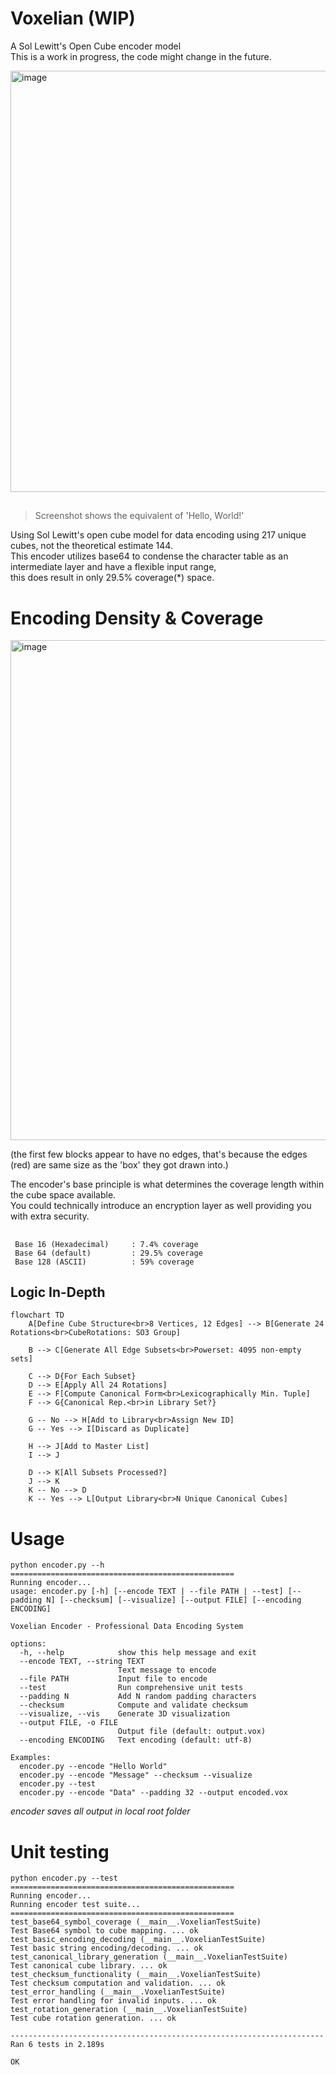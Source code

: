 # Voxelian (WIP)
A Sol Lewitt's Open Cube encoder model  
This is a work in progress, the code might change in the future.  


<img width="930" height="674" alt="image" src="https://github.com/user-attachments/assets/f6f2a905-ac3c-48d0-a63f-d6fa0bd41a52" />  

##
> Screenshot shows the equivalent of 'Hello, World!'  

Using Sol Lewitt's open cube model for data encoding using 217 unique cubes, not the theoretical estimate 144.  
This encoder utilizes base64 to condense the character table as an intermediate layer and have a flexible input range,  
this does result in only 29.5% coverage(*) space.  

# Encoding Density & Coverage

<img width="800" alt="image" src="https://github.com/user-attachments/assets/82a1a797-5720-4267-a7f2-4f058ef2332d" />   
  
(the first few blocks appear to have no edges, that's because the edges (red) are same size as the 'box' they got drawn into.)

The encoder's base principle is what determines the coverage length within the cube space available.  
You could technically introduce an encryption layer as well providing you with extra security.  

##
```
 Base 16 (Hexadecimal)     : 7.4% coverage
 Base 64 (default)         : 29.5% coverage
 Base 128 (ASCII)          : 59% coverage
```

## Logic In-Depth

```mermaid
flowchart TD
    A[Define Cube Structure<br>8 Vertices, 12 Edges] --> B[Generate 24 Rotations<br>CubeRotations: SO3 Group]

    B --> C[Generate All Edge Subsets<br>Powerset: 4095 non-empty sets]

    C --> D{For Each Subset}
    D --> E[Apply All 24 Rotations]
    E --> F[Compute Canonical Form<br>Lexicographically Min. Tuple]
    F --> G{Canonical Rep.<br>in Library Set?}

    G -- No --> H[Add to Library<br>Assign New ID]
    G -- Yes --> I[Discard as Duplicate]
    
    H --> J[Add to Master List]
    I --> J

    D --> K[All Subsets Processed?]
    J --> K
    K -- No --> D
    K -- Yes --> L[Output Library<br>N Unique Canonical Cubes]
```
# Usage
```
python encoder.py --h
==================================================
Running encoder...
usage: encoder.py [-h] [--encode TEXT | --file PATH | --test] [--padding N] [--checksum] [--visualize] [--output FILE] [--encoding ENCODING]

Voxelian Encoder - Professional Data Encoding System

options:
  -h, --help            show this help message and exit
  --encode TEXT, --string TEXT
                        Text message to encode
  --file PATH           Input file to encode
  --test                Run comprehensive unit tests
  --padding N           Add N random padding characters
  --checksum            Compute and validate checksum
  --visualize, --vis    Generate 3D visualization
  --output FILE, -o FILE
                        Output file (default: output.vox)
  --encoding ENCODING   Text encoding (default: utf-8)

Examples:
  encoder.py --encode "Hello World"
  encoder.py --encode "Message" --checksum --visualize
  encoder.py --test
  encoder.py --encode "Data" --padding 32 --output encoded.vox
```

*encoder saves all output in local root folder*

# Unit testing
```
python encoder.py --test
==================================================
Running encoder...
Running encoder test suite...
==================================================
test_base64_symbol_coverage (__main__.VoxelianTestSuite)
Test Base64 symbol to cube mapping. ... ok
test_basic_encoding_decoding (__main__.VoxelianTestSuite)
Test basic string encoding/decoding. ... ok
test_canonical_library_generation (__main__.VoxelianTestSuite)
Test canonical cube library. ... ok
test_checksum_functionality (__main__.VoxelianTestSuite)
Test checksum computation and validation. ... ok
test_error_handling (__main__.VoxelianTestSuite)
Test error handling for invalid inputs. ... ok
test_rotation_generation (__main__.VoxelianTestSuite)
Test cube rotation generation. ... ok

----------------------------------------------------------------------
Ran 6 tests in 2.189s

OK
```
